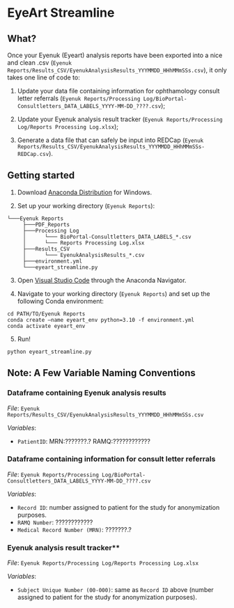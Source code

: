 # EyeArt Streamline

## What?
Once your Eyenuk (Eyeart) analysis reports have been exported into a nice and clean .csv (`Eyenuk Reports/Results_CSV/EyenukAnalysisResults_YYYMMDD_HHhMMmSSs.csv`), it only takes one line of code to:

1) Update your data file containing information for ophthamology consult letter referrals (`Eyenuk Reports/Processing Log/BioPortal-Consultletters_DATA_LABELS_YYYY-MM-DD_????.csv`);
   
2) Update your Eyenuk analysis result tracker (`Eyenuk Reports/Processing Log/Reports Processing Log.xlsx`);
   
3) Generate a data file that can safely be input into REDCap (`Eyenuk Reports/Results_CSV/EyenukAnalysisResults_YYYMMDD_HHhMMmSSs-REDCap.csv`).

## Getting started

1. Download [Anaconda Distribution](https://www.anaconda.com/download/success) for Windows.

2. Set up your working directory (`Eyenuk Reports`):
```
└───Eyenuk Reports
     ├───PDF_Reports
     ├───Processing Log
     │      └─── BioPortal-Consultletters_DATA_LABELS_*.csv
     │      └─── Reports Processing Log.xlsx
     ├───Results_CSV
     │      └─── EyenukAnalysisResults_*.csv 
     ├───environment.yml
     └───eyeart_streamline.py
```

3. Open [Visual Studio Code](https://code.visualstudio.com/) through the Anaconda Navigator.

4. Navigate to your working directory (`Eyenuk Reports`) and set up the following Conda environment:
```
cd PATH/TO/Eyenuk Reports
conda create —name eyeart_env python=3.10 -f environment.yml
conda activate eyeart_env
```

5. Run!
```
python eyeart_streamline.py
```

## Note: A Few Variable Naming Conventions

### Dataframe containing Eyenuk analysis results
_File_: `Eyenuk Reports/Results_CSV/EyenukAnalysisResults_YYYMMDD_HHhMMmSSs.csv`

_Variables_:
* `PatientID`: MRN:???????.? RAMQ:????????????

### Dataframe containing information for consult letter referrals
_File_: `Eyenuk Reports/Processing Log/BioPortal-Consultletters_DATA_LABELS_YYYY-MM-DD_????.csv`

_Variables_:
* `Record ID`: number assigned to patient for the study for anonymization purposes.
* `RAMQ Number`: ????????????
* `Medical Record Number (MRN)`: ???????.?

### Eyenuk analysis result tracker**
_File_: `Eyenuk Reports/Processing Log/Reports Processing Log.xlsx`

_Variables_:
* `Subject Unique Number (00-000)`: same as `Record ID` above (number assigned to patient for the study for anonymization purposes).
